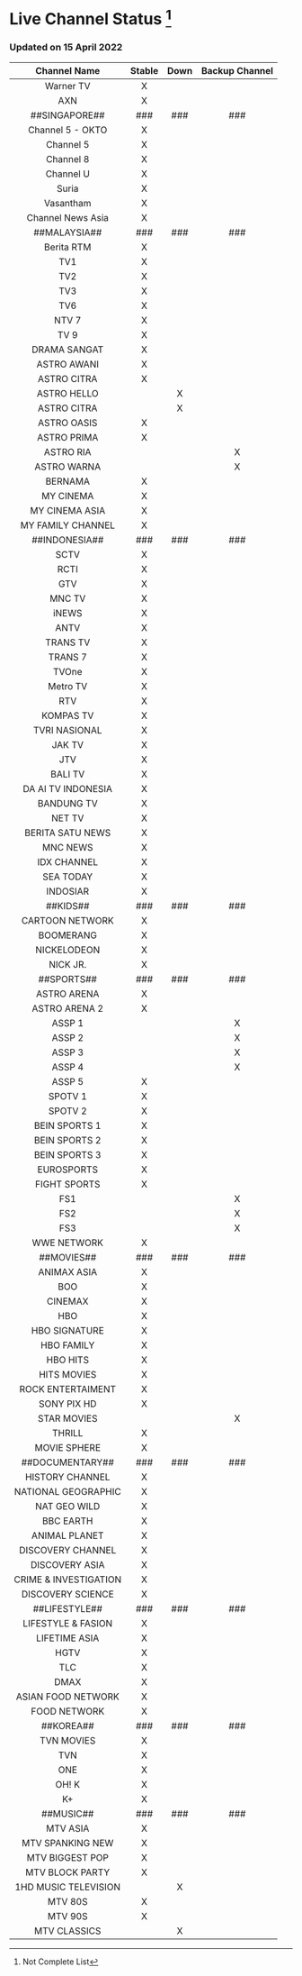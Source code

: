 # Live Channel Status [^1]

### Updated on 15 April 2022

| Channel Name | Stable | Down | Backup Channel |
| :------------: | :-------: | :---: | :----: |
| Warner TV | X |  |  |
| AXN | X | | |
|##SINGAPORE##|###|###|###|
| Channel 5 - OKTO | X | | |
| Channel 5 | X | | |
| Channel 8 | X | | |
| Channel U | X | | |
| Suria | X | | |
| Vasantham | X | | |
| Channel News Asia | X | | |
|##MALAYSIA##|###|###|###|
| Berita RTM | X | | |
| TV1 | X | | |
| TV2 | X | | |
| TV3 | X | | |
|TV6 | X | | |
| NTV 7 | X | | |
| TV 9 | X | | |
| DRAMA SANGAT | X | | |
| ASTRO AWANI | X | | |
| ASTRO CITRA | X | | |
| ASTRO HELLO | | X | |
| ASTRO CITRA | | X | |
| ASTRO OASIS | X | | |
| ASTRO PRIMA | X | | |
| ASTRO RIA  | | | X |
| ASTRO WARNA | | | X |
| BERNAMA | X | | |
| MY CINEMA | X | | |
| MY CINEMA ASIA | X | | |
| MY FAMILY CHANNEL | X | | |
| ##INDONESIA## |###|###|###|
| SCTV | X | | |
| RCTI | X | | |
| GTV | X | | |
| MNC TV | X | | |
| iNEWS | X | | |
| ANTV | X | | |
| TRANS TV | X | | |
| TRANS 7 | X | | |
| TVOne | X | | |
| Metro TV | X | | |
| RTV | X | | |
| KOMPAS TV | X | | |
| TVRI NASIONAL | X | | |
| JAK TV | X | | |
| JTV | X | | |
| BALI TV | X | | |
| DA AI TV INDONESIA | X | | |
| BANDUNG TV | X | | |
| NET TV | X | | |
| BERITA SATU NEWS | X | | |
| MNC NEWS | X | | |
| IDX CHANNEL | X | | |
| SEA TODAY | X | | |
| INDOSIAR | X | | |
|##KIDS##|###|###|###|
| CARTOON NETWORK | X | | |
| BOOMERANG | X | | |
| NICKELODEON | X | | |
| NICK JR. | X | | |
| ##SPORTS## |###|###|###|
| ASTRO ARENA | X | | |
| ASTRO ARENA 2 | X | | |
| ASSP 1 | | | X |
| ASSP 2 | | | X |
| ASSP 3 | | | X |
| ASSP 4 | | | X |
| ASSP 5 | X | | |
| SPOTV 1 | X | | |
| SPOTV 2 | X | | |
| BEIN SPORTS 1 | X | | |
| BEIN SPORTS 2 | X | | |
| BEIN SPORTS 3 | X | | |
| EUROSPORTS | X | | |
| FIGHT SPORTS | X | | |
| FS1 | | | X |
| FS2 | | | X |
| FS3 | | | X |
| WWE NETWORK | X | | |
|##MOVIES##|###|###|###|
| ANIMAX ASIA | X | | |
| BOO | X | | |
| CINEMAX | X | | |
| HBO | X | | |
| HBO SIGNATURE | X | | |
| HBO FAMILY | X | | |
| HBO HITS | X | | |
| HITS MOVIES | X | | |
| ROCK ENTERTAIMENT | X | | |
| SONY PIX HD | X | | |
| STAR MOVIES | | | X |
| THRILL | X | | |
| MOVIE SPHERE | X | | |
|##DOCUMENTARY##|###|###|###|
| HISTORY CHANNEL | X | | |
| NATIONAL GEOGRAPHIC | X | | |
| NAT GEO WILD | X | | |
| BBC EARTH | X | | |
| ANIMAL PLANET | X | | |
| DISCOVERY CHANNEL | X | | |
| DISCOVERY ASIA | X | | |
| CRIME & INVESTIGATION | X | | |
| DISCOVERY SCIENCE | X | | |
|##LIFESTYLE##|###|###|###|
| LIFESTYLE & FASION | X | | |
| LIFETIME ASIA | X | | |
| HGTV | X | | |
| TLC | X | | |
| DMAX | X | | |
| ASIAN FOOD NETWORK | X | | | 
| FOOD NETWORK | X | | | 
|##KOREA##|###|###|###|
| TVN MOVIES | X | | |
| TVN | X | | |
| ONE | X | | |
| OH! K | X | | |
| K+ | X | | |
|##MUSIC##|###|###|###|
| MTV ASIA | X | | |
| MTV SPANKING NEW | X | | |
| MTV BIGGEST POP | X | | |
| MTV BLOCK PARTY | X | | |
| 1HD MUSIC TELEVISION | | X | |
| MTV 80S | X | | |
| MTV 90S | X | | |
| MTV CLASSICS | | X | |


[^1]: Not Complete List
